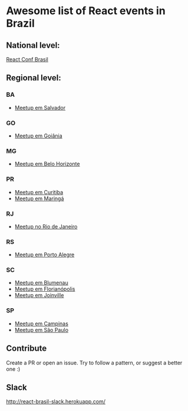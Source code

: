# Awesome list of React events in Brazil

## National level:
[React Conf Brasil](http://reactconfbr.com.br/)

## Regional level:


### BA
- [Meetup em Salvador](https://www.facebook.com/reactssa/)

### GO
- [Meetup em Goiânia](https://www.meetup.com/pt-BR/React-Goiania/)

### MG
- [Meetup em Belo Horizonte](https://www.meetup.com/reactbh/)

### PR
- [Meetup em Curitiba](https://www.meetup.com/pt-BR/ReactJS-CWB/)
- [Meetup em Maringá](https://www.meetup.com/pt-BR/React-Maringa/)

### RJ
- [Meetup no Rio de Janeiro](https://www.meetup.com/pt-BR/React-Rio-de-Janeiro/)

### RS
- [Meetup em Porto Alegre](https://www.meetup.com/React-Porto-Alegre/)

### SC

- [Meetup em Blumenau](https://www.meetup.com/React-Blumenau/)
- [Meetup em Florianópolis](http://www.meetup.com/ReactJS-Floripa/)
- [Meetup em Joinville](https://www.meetup.com/pt-BR/React-Joinville/)

### SP
- [Meetup em Campinas](https://www.meetup.com/React-Campinas/)
- [Meetup em São Paulo](https://www.meetup.com/ReactJS-SP/)


## Contribute
Create a PR or open an issue.
Try to follow a pattern, or suggest a better one :)

## Slack
http://react-brasil-slack.herokuapp.com/
